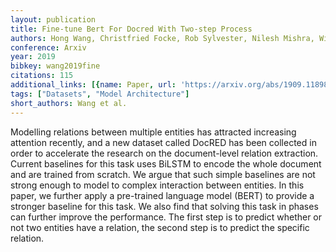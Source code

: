 ```yaml
---
layout: publication
title: Fine-tune Bert For Docred With Two-step Process
authors: Hong Wang, Christfried Focke, Rob Sylvester, Nilesh Mishra, William Wang
conference: Arxiv
year: 2019
bibkey: wang2019fine
citations: 115
additional_links: [{name: Paper, url: 'https://arxiv.org/abs/1909.11898'}]
tags: ["Datasets", "Model Architecture"]
short_authors: Wang et al.
---
```

Modelling relations between multiple entities has attracted increasing
attention recently, and a new dataset called DocRED has been collected in order
to accelerate the research on the document-level relation extraction. Current
baselines for this task uses BiLSTM to encode the whole document and are
trained from scratch. We argue that such simple baselines are not strong enough
to model to complex interaction between entities. In this paper, we further
apply a pre-trained language model (BERT) to provide a stronger baseline for
this task. We also find that solving this task in phases can further improve
the performance. The first step is to predict whether or not two entities have
a relation, the second step is to predict the specific relation.
